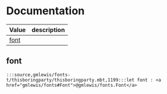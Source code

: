 # Documentation
|Value|description|
|---|---|
|[font](#font)||

## font

```moonbit
:::source,gmlewis/fonts-t/thisboringparty/thisboringparty.mbt,1199:::let font : <a href="gmlewis/fonts#Font">@gmlewis/fonts.Font</a>
```

